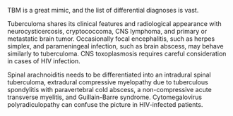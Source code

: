 TBM is a great mimic, and the list of differential diagnoses is vast.

Tuberculoma shares its clinical features and radiological appearance with neurocysticercosis, cryptococcoma, CNS lymphoma, and primary or metastatic brain tumor. Occasionally focal encephalitis, such as herpes simplex, and parameningeal infection, such as brain abscess, may behave similarly to tuberculoma. CNS toxoplasmosis requires careful consideration in cases of HIV infection.

Spinal arachnoiditis needs to be differentiated into an intradural spinal tuberculoma, extradural compressive myelopathy due to tuberculous spondylitis with paravertebral cold abscess, a non-compressive acute transverse myelitis, and Guillain-Barre syndrome. Cytomegalovirus polyradiculopathy can confuse the picture in HIV-infected patients.